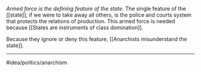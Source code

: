 *Armed force is the defining feature of the state.* The single feature of the [[state]], if we were to take away all others, is the police and courts system that protects the relations of production. This armed force is needed because [[States are instruments of class domination]]. 

Because they ignore or deny this feature, [[Anarchists misunderstand the state]]. 

---
#idea/politics/anarchism 
